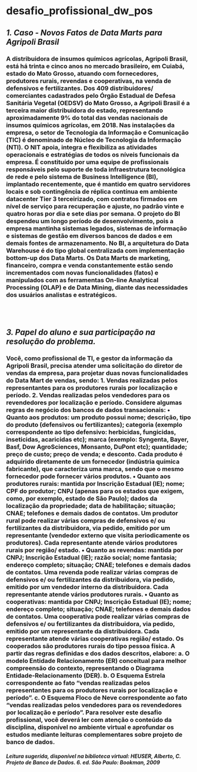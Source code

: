 # desafio_profissional_dw_pos


<h2><b><i>1. Caso - Novos Fatos de Data Marts para Agripoli Brasil</i></b></h2>
   
<h3> <p>A distribuidora de insumos químicos agrícolas, Agripoli Brasil, está há trinta e cinco anos no
mercado brasileiro, em Cuiabá, estado do Mato Grosso, atuando com fornecedores, produtores
rurais, revendas e cooperativas, na venda de defensivos e fertilizantes. Dos 409 distribuidores/
comerciantes cadastrados pelo Órgão Estadual de Defesa Sanitária Vegetal (OEDSV) do Mato
Grosso, a Agripoli Brasil é a terceira maior distribuidora do estado, representando
aproximadamente 9% do total das vendas nacionais de insumos químicos agrícolas, em 2018.
Nas instalações da empresa, o setor de Tecnologia da Informação e Comunicação (TIC) é
denominado de Núcleo de Tecnologia da Informação (NTI). O NIT apoia, integra e flexibiliza as
atividades operacionais e estratégias de todos os níveis funcionais da empresa. É constituído por
uma equipe de profissionais responsáveis pelo suporte de toda infraestrutura tecnológica de rede e
pelo sistema de Business Intelligence (BI), implantado recentemente, que é mantido em quatro
servidores locais e sob contingência de réplica contínua em ambiente datacenter Tier 3
terceirizado, com contratos firmados em nível de serviço para recuperação e ajuste, no padrão
vinte e quatro horas por dia e sete dias por semana.
O projeto do BI despendeu um longo período de desenvolvimento, pois a empresa mantinha sistemas
legados, sistemas de informação e sistemas de gestão em diversos bancos de dados e em demais
fontes de armazenamento. No BI, a arquitetura do Data Warehouse é do tipo global centralizada com
implementação bottom-up dos Data Marts.
Os Data Marts de marketing, financeiro, compra e venda constantemente estão sendo
incrementados com novas funcionalidades (fatos) e manipulados com as ferramentas On-line
Analytical Processing (OLAP) e de Data Mining, diante das necessidades dos usuários analistas e
estratégicos. </p></h3>
</br>
</br>
<h2><b><i> 3. Papel do aluno e sua participação na resolução do problema.</i></b></h2>

<h3> <p>Você, como profissional de TI, e gestor da informação da Agripoli Brasil, precisa atender uma
solicitação do diretor de vendas da empresa, para projetar duas novas funcionalidades do Data Mart
de vendas, sendo:
1. Vendas realizadas pelos representantes para os produtores rurais por localização e período.
2. Vendas realizadas pelos vendedores para os revendedores por localização e período.
Considere algumas regras de negócio dos bancos de dados transacionais:
• Quanto aos produtos: um produto possui nome; descrição, tipo do produto (defensivos ou
fertilizantes); categoria (exemplo correspondente ao tipo defensivo: herbicidas, fungicidas,
inseticidas, acaricidas etc); marca (exemplo: Syngenta, Bayer, Basf, Dow AgroSciences,
Monsanto, DuPont etc); quantidade; preço de custo; preço de venda; e desconto. Cada
produto é adquirido diretamente de um fornecedor (indústria química fabricante), que
caracteriza uma marca, sendo que o mesmo fornecedor pode fornecer vários produtos.
• Quanto aos produtores rurais: mantida por Inscrição Estadual (IE); nome; CPF do produtor;
CNPJ (apenas para os estados que exigem, como, por exemplo, estado de São Paulo); dados
da localização da propriedade; data de habilitação; situação; CNAE; telefones e demais dados
de contatos. Um produtor rural pode realizar várias compras de defensivos e/ ou fertilizantes
da distribuidora, via pedido, emitido por um representante (vendedor externo que visita
periodicamente os produtores). Cada representante atende vários produtores rurais por
região/ estado.
• Quanto as revendas: mantida por CNPJ; Inscrição Estadual (IE); razão social; nome fantasia;
endereço completo; situação; CNAE; telefones e demais dados de contatos. Uma revenda
pode realizar várias compras de defensivos e/ ou fertilizantes da distribuidora, via pedido,
emitido por um vendedor interno da distribuidora. Cada representante atende vários
produtores rurais.
• Quanto as cooperativas: mantida por CNPJ; Inscrição Estadual (IE); nome; endereço completo;
situação; CNAE; telefones e demais dados de contatos. Uma cooperativa pode realizar várias
compras de defensivos e/ ou fertilizantes da distribuidora, via pedido, emitido por um
representante da distribuidora. Cada representante atende várias cooperativas região/
estado. Os cooperados são produtores rurais do tipo pessoa física.
A partir das regras definidas e dos dados descritos, elabore:
a. O modelo Entidade Relacionamento (ER) conceitual para melhor compreensão do contexto,
representando o Diagrama Entidade-Relacionamento (DER).
b. O Esquema Estrela correspondente ao fato “vendas realizadas pelos representantes para os
produtores rurais por localização e período”.
c. O Esquema Floco de Neve correspondente ao fato “vendas realizadas pelos vendedores para
os revendedores por localização e período”.
Para resolver este desafio profissional, você deverá ler com atenção o conteúdo da disciplina,
disponível no ambiente virtual e aprofundar os estudos mediante leituras complementares sobre
projeto de banco de dados. </p></h3>

<h4><i>Leitura sugerida, disponível na biblioteca virtual:
HEUSER, Alberto, C. Projeto de Banco de Dados. 6. ed. São Paulo: Bookman, 2009</i></h4>
